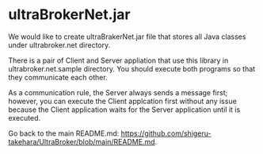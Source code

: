 # ultraBrokerNet.jar
We would like to create ultraBrakerNet.jar file that stores all Java classes under ultrabroker.net directory.

There is a pair of Client and Server appliation that use this library in ultrabroker.net.sample directory. You should execute both programs so that they communicate each other.

As a communication rule, the Server always sends a message first; however, you can execute the Client applcation first without any issue because the Client application waits for the Server application until it is executed.

Go back to the main README.md: https://github.com/shigeru-takehara/UltraBroker/blob/main/README.md.

